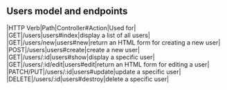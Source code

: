 ## Users model and endpoints


|HTTP Verb|Path|Controller#Action|Used for|
|GET|/users|users#index|display a list of all users|
|GET|/users/new|users#new|return an HTML form for creating a new user|
|POST|/users|users#create|create a new user|
|GET|/users/:id|users#show|display a specific user|
|GET|/users/:id/edit|users#edit|return an HTML form for editing a user|
|PATCH/PUT|/users/:id|users#update|update a specific user|
|DELETE|/users/:id|users#destroy|delete a specific user|
